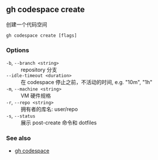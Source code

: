 ## gh codespace create

创建一个代码空间

```
gh codespace create [flags]
```

### Options

<dl class="flags">
	<dt><code>-b</code>, <code>--branch &lt;string&gt;</code></dt>
	<dd>repository 分支</dd>

<dt><code>--idle-timeout &lt;duration&gt;</code></dt>
<dd>在 codespace 停止之前，不活动的时间, e.g. &#34;10m&#34;, &#34;1h&#34;</dd>

<dt><code>-m</code>, <code>--machine &lt;string&gt;</code></dt>
<dd>VM 硬件规格</dd>

<dt><code>-r</code>, <code>--repo &lt;string&gt;</code></dt>
<dd>拥有者的库名: user/repo</dd>

<dt><code>-s</code>, <code>--status</code></dt>
<dd>展示 post-create 命令和 dotfiles</dd>

</dl>

### See also

- [gh codespace](./gh_codespace.zh.md)
